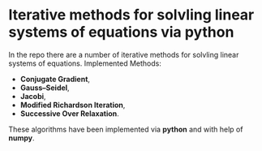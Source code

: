 # Iterative methods for solvling linear systems of equations via python
In the repo there are a number of iterative methods for solvling linear systems of equations.
Implemented Methods: 
* __Conjugate Gradient__,  
* __Gauss–Seidel__,
* __Jacobi__, 
* __Modified Richardson Iteration__,
* __Successive Over Relaxation__.  

These algorithms have been implemented via __python__ and with help of __numpy__.
